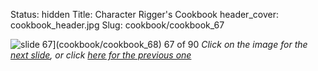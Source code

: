 Status: hidden
Title: Character Rigger's Cookbook
header_cover: cookbook_header.jpg
Slug: cookbook/cookbook_67

![slide 67](https://dl.dropboxusercontent.com/u/2977490/presentations/cookbook/img67.jpg)](cookbook/cookbook_68)
67 of 90
_Click on the image for the [next slide](cookbook/cookbook_68), or click [here for the previous one](cookbook/cookbook_66)_
